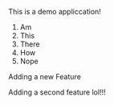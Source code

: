 This is a demo appliccation!
1. Am
2. This
3. There
4. How
5. Nope

Adding a new Feature

Adding a second feature lol!!!